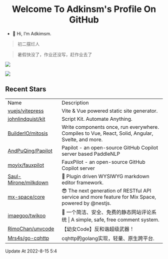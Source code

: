 <h1 align="center">Welcome To Adkinsm's Profile On GitHub</h1>

- 👋 Hi, I’m Adkimsm.

> 初二摆烂人

> 暑假快没了，作业还没写，赶作业去了

![](https://github-readme-stats.vercel.app/api?username=adkimsm&show_icons=true&count_private=true&hide=prs&theme=default_repocard)

![](https://github-readme-stats.vercel.app/api/top-langs/?username=adkimsm&layout=compact)

## Recent Stars

<table>
  <tr>
    <td>Name</td>
    <td>Description</td>
  </tr>
  
  <tr>
    <td><a href=https://github.com/vuejs/vitepress>vuejs/vitepress</a></td>
    <td>Vite & Vue powered static site generator.</td>
  </tr>
  <tr>
    <td><a href=https://github.com/johnlindquist/kit>johnlindquist/kit</a></td>
    <td>Script Kit. Automate Anything.</td>
  </tr>
  <tr>
    <td><a href=https://github.com/BuilderIO/mitosis>BuilderIO/mitosis</a></td>
    <td>Write components once, run everywhere. Compiles to Vue, React, Solid, Angular, Svelte, and more. </td>
  </tr>
  <tr>
    <td><a href=https://github.com/AndPuQing/Papilot>AndPuQing/Papilot</a></td>
    <td>Papilot - an open-source GitHub Copilot server based PaddleNLP</td>
  </tr>
  <tr>
    <td><a href=https://github.com/moyix/fauxpilot>moyix/fauxpilot</a></td>
    <td>FauxPilot - an open-source GitHub Copilot server</td>
  </tr>
  <tr>
    <td><a href=https://github.com/Saul-Mirone/milkdown>Saul-Mirone/milkdown</a></td>
    <td>🍼 Plugin driven WYSIWYG  markdown editor framework.</td>
  </tr>
  <tr>
    <td><a href=https://github.com/mx-space/core>mx-space/core</a></td>
    <td>😎 The next generation of RESTful API service and more feature for Mix Space, powered by @nestjs.</td>
  </tr>
  <tr>
    <td><a href=https://github.com/imaegoo/twikoo>imaegoo/twikoo</a></td>
    <td>💬 一个简洁、安全、免费的静态网站评论系统 | A simple, safe, free comment system.</td>
  </tr>
  <tr>
    <td><a href=https://github.com/RimoChan/unvcode>RimoChan/unvcode</a></td>
    <td>【幼女Code】反和谐超级武器！</td>
  </tr>
  <tr>
    <td><a href=https://github.com/Mrs4s/go-cqhttp>Mrs4s/go-cqhttp</a></td>
    <td>cqhttp的golang实现，轻量、原生跨平台.</td>
  </tr>
</table>

Update At 2022-8-15    5:4
